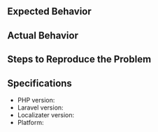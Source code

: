 ## Expected Behavior


## Actual Behavior


## Steps to Reproduce the Problem


## Specifications

  - PHP version:
  - Laravel version:
  - Localizater version:
  - Platform:
